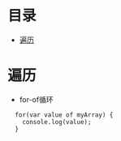 # 目录

- [遍历](#遍历)

# 遍历

- for-of循环

```
  for(var value of myArray) {
    console.log(value);
  }
```
